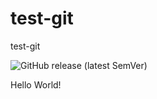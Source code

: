 # test-git

test-git

![GitHub release (latest SemVer)](https://img.shields.io/github/v/release/dnegorov/test-git?label=Version)

Hello World!
